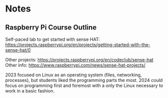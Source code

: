# Notes

## Raspberry Pi Course Outline

Self-paced lab to get started with sense HAT: https://projects.raspberrypi.org/en/projects/getting-started-with-the-sense-hat/0

Other projects: https://projects.raspberrypi.org/en/codeclub/sense-hat
Other info: https://www.raspberrypi.com/news/sense-hat-projects/

2023 focused on Linux as an operating system (files, networking, processes), but students liked the programming parts the most.
2024 could focus on programming first and foremost with a only the Linux necessary to work in a basic fashion.
